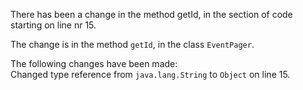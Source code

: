 There has been a change in the method getId, in the section of code starting on line nr 15.
  
The change is in the method ```getId```, in the class ```EventPager```.
  
The following changes have been made:  
Changed type reference from ```java.lang.String``` to ```Object``` on line 15.  
